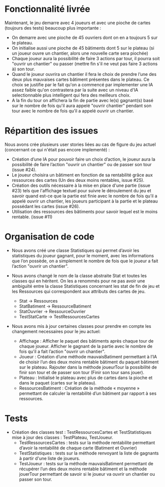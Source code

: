 # Fonctionnalité livrée

Maintenant, le jeu demarre avec 4 joueurs et avec une pioche de cartes (toujours des tests) beaucoup plus importante : 
* On demarre avec une pioche de 45 ouvriers dont on en a toujours 5 sur le plateau.
* On initialise aussi une pioche de 45 bâtiments dont 5 sur le plateau (si un joueur ouvre un chantier, alors une nouvelle carte sera piochée)
* Chaque joueur aura la possibilité de faire 3 actions par tour, il pourra soit "ouvrir un chantier" ou passer (mettre fin s'il ne veut pas faire 3 actions à) son tour. 
* Quand le joueur ouvrira un chantier il fera le choix de prendre l’une des deux plus mauvaises cartes bâtiment présentes dans le plateau. Ce choix se justifie par le fait qu'on a commencé par implementer une IA assez faible qu'on contrastera par la suite avec un niveau d'IA selectionnable plus intelligent qui fera des meilleurs choix.
* A la fin du tour on affichera la fin de partie avec le(s) gagnant(s) basé sur le nombre de fois qu'il aura appelé "ouvrir chantier" pendant son tour avec le nombre de fois qu’il a appelé ouvrir un chantier.

# Répartition des issues

Nous avons crée plusieurs user stories liées au cas de figure du jeu actuel (concernant ce qui n'était pas encore implementé) :
* Création d’une IA pour pouvoir faire un choix d’action, le joueur aura la possibilité de faire l’action "ouvrir un chantier" ou de passer son tour (issue #24). 
* Le joueur choisira un bâtiment en fonction de sa rentabilité grâce aux ressources des cartes (Un des deux moins rentables, issue #25).
* Création des outils nécessaire à la mise en place d'une partie (issue #23) tels que l'affichage textuel pour suivre le déroulement du jeu et savoir quand est-ce que la partie est finie avec le nombre de fois qu’il a appelé ouvrir un chantier, les joueurs participant à la partie et le plateau possédant les cartes (issue #26).
* Utilisation des ressources des bâtiments pour savoir lequel est le moins rentable. (issue #11)

# Organisation de code

* Nous avons créé une classe Statistiques qui permet d’avoir les statistiques du joueur gagnant, pour le moment, avec les informations que l’on possède, on a simplement le nombre de fois que le joueur a fait l’action "ouvrir un chantier".
* Nous avons changé le nom de la classe abstraite Stat et toutes les classes qui en héritent. On les a renommés pour ne pas avoir une ambiguïté entre la classe Statistiques concernant les stat de fin de jeu et les Ressources qui correspondent aux attributs des cartes de jeu.
  * Stat -> Ressources
  * StatBatiment -> RessourceBatiment
  * StatOuvrier -> RessourceOuvrier
  * TestStatCarte -> TestRessourcesCartes

* Nous avons mis à jour certaines classes pour prendre en compte les changement necessaires pour le jeu actuel:
  * Affichage : Afficher le paquet des bâtiments après chaque tour de chaque joueur. Afficher le gagnant de la partie avec le nombre de fois qu’il a fait l’action "ouvrir un chantier".
  * Joueur : Création d’une méthode mauvaisBatiment permettant à l’IA de choisir l’un des deux moins rentable bâtiment du paquet bâtiment sur le plateau. Rajouter dans la méthode joueurTour la possibilité de finir son tour et de passer son tour (Finir son tour sans jouer).
  * Plateau : Initialisé le plateau avec plus de cartes dans la pioche et dans le paquet (cartes sur le plateau).
  * RessourcesBatiment : Création de la méthode « moyenne » permettant de calculer la rentabilité d’un bâtiment par rapport à ses ressources.

# Tests
* Création des classes test : TestRessourcesCartes et TestStatistiques mise à jour des classes : TestPlateau, TestJoueur.
  * TestRessourcesCartes : tests sur la méthode rentabilite permettant d’avoir la rentabilité de chaque carte (Batiment et Ouvrier)
  * TestStatistiques : tests sur la méthode renvoyant la liste de gagnants à partir d'une liste de joueurs.
  * TestJoueur : tests sur la méthode mauvaisBatiment permettant de récupérer l’un des deux moins rentable bâtiment et la méthode jouerTour permettant de savoir si le joueur va ouvrir un chantier ou passer son tour.
